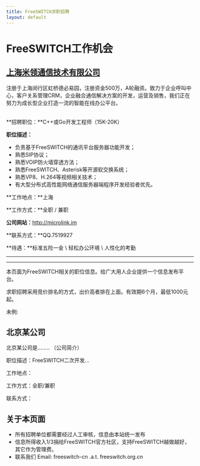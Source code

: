 ```yaml
---
title: FreeSWITCH求职招聘
layout: default
---
```


# FreeSWITCH工作机会



## [上海米领通信技术有限公司](http://www.microlink.im)

注册于上海闵行区虹桥德必易园，注册资金500万，A轮融资。致力于企业呼叫中心，客户关系管理CRM，企业融合通信解决方案的开发，运营及销售，我们正在努力为成长型企业打造一流的智能在线办公平台。


<br/>
**招聘职位：**C++或Go开发工程师（15K-20K）

**职位描述：**

* 负责基于FreeSWITCH的通讯平台服务器功能开发；
* 熟悉SIP协议；
* 熟悉VOIP防火墙穿透方法；
* 熟悉FreeSWITCH、Asterisk等开源软交换系统；
* 熟悉VP8、H.264等视频相关技术；
* 有大型分布式高性能网络通信服务器端程序开发经验者优先。

**工作地点：**上海

**工作方式：**全职 / 兼职

**公司网站：**<http://microlink.im>

**联系方式：**QQ.7519927

**待遇：**标准五险一金 \ 轻松办公环境 \ 人性化的考勤

<hr>
<hr>

本页面为FreeSWITCH相关的职位信息。给广大用人企业提供一个信息发布平台。

求职招聘采用竞价排名的方式，出价高者排在上面。有效期6个月，最低1000元起。

未例:

## 北京某公司

北京某公司是........ （公司简介）

职位描述：FreeSWITCH二次开发...

工作地点：

工作方式：全职/兼职

联系方式：


## 关于本页面

* 所有招聘单位都需要经过人工审核，信息由本站统一发布
* 信息所得收入1/3捐给FreeSWITCH官方社区，支持FreeSWITCH越做越好，其它作为管理费。
* 联系我们 Email: freeswitch-cn .a.t. freeswitch.org.cn

